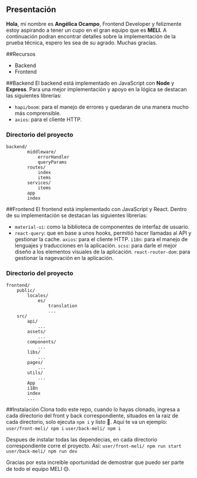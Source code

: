 ## Presentación

**Hola**, mi nombre es **Angélica Ocampo**, Frontend Developer y felizmente estoy aspirando a tener un cupo en el gran equipo que es **MELI.** A continuación podran encontrar detalles sobre la implementación de la prueba técnica, espero les sea de su agrado. Muchas gracias.

##Recursos

- Backend
- Frontend

##Backend
El backend está implementado en JavaScript con **Node** y **Express**. Para una mejor implementación y apoyo en la lógica se destacan las siguientes librerías:

- `hapi/boom`: para el manejo de errores y quedaran de una manera mucho más comprensible.
- `axios`: para el cliente HTTP.

### Directorio del proyecto

    backend/
            middleware/
    			errorHandler
    			queryParams
            routes/
    			index
    			items
            services/
    			items
            app
            index

##Frontend
El frontend está implementado con JavaScript y React. Dentro de su implementación se destacan las siguientes librerías:

- `material-ui`: como la biblioteca de componentes de interfaz de usuario.
- `react-query`: que en base a unos hooks, permitió hacer llamadas al API y gestionar la cache.
  `axios`: para el cliente HTTP.
  `i18n`: para el manejo de lenguajes y traducciones en la aplicación.
  `scss`: para darle el mejor diseño a los elementos visuales de la aplicación.
  `react-router-dom`: para gestionar la nagevación en la aplicación.

### Directorio del proyecto

    frontend/
    	public/
    		locales/
    			es/
    				translation
    				...
        src/
    		api/
    			...
    		assets/
    			...
            components/
    			...
    		libs/
    			...
    		pages/
    			...
    		utils/
    			...
            App
    		i18n
    		index
    		...

##Instalación
Clona todo este repo, cuando lo hayas clonado, ingresa a cada directorio del front y back correspondiente, situados en la raiz de cada directorio, solo ejecuta `npm i` y listo 🥰. Aquí te va un ejemplo:
`user/front-meli/ npm i`
`user/back-meli/ npm i`

Despues de instalar todas las dependecias, en cada directorio correspondiente corre el proyecto. Asi:
`user/front-meli/ npm run start`
`user/back-meli/ npm run dev`

Gracias por esta increible oportunidad de demostrar que puedo ser parte de todo el equipo MELI 🟡.
